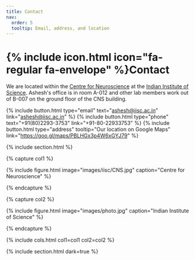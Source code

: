 ```yaml
---
title: Contact
nav:
  order: 5
  tooltip: Email, address, and location
---
```


# {% include icon.html icon="fa-regular fa-envelope" %}Contact

We are located within the [Centre for Neuroscience](https://cns.iisc.ac.in/) at the [Indian Institute of Science](https://iisc.ac.in/). 
Ashesh's office is in room A-012 and other lab members work out of B-007 on the ground floor of the CNS building.

{%
  include button.html
  type="email"
  text="ashesh@iisc.ac.in"
  link="ashesh@iisc.ac.in"
%}
{%
  include button.html
  type="phone"
  text="+91(80)2293-3753"
  link="+91-80-22933753"
%}
{%
  include button.html
  type="address"
  tooltip="Our location on Google Maps"
  link="https://goo.gl/maps/PBLHGx3p4W6xGYJ79"
%}

{% include section.html %}

{% capture col1 %}

{%
  include figure.html
  image="images/iisc/CNS.jpg"
  caption="Centre for Neuroscience"
%}

{% endcapture %}

{% capture col2 %}

{%
  include figure.html
  image="images/photo.jpg"
  caption="Indian Institute of Science"
%}

{% endcapture %}

{% include cols.html col1=col1 col2=col2 %}

{% include section.html dark=true %}

